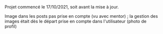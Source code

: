 Projet commencé le 17/10/2021, soit avant la mise à jour.

Image dans les posts pas prise en compte (vu avec mentor) ; la gestion des images était dès le départ prise en compte dans l'utilisateur (photo de profil)
